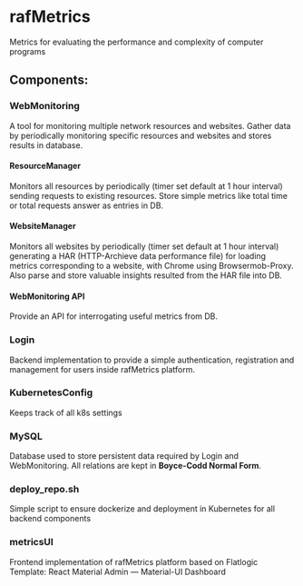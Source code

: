 # rafMetrics
Metrics for evaluating the performance and complexity of computer programs


## Components:
### WebMonitoring
A tool for monitoring multiple network resources and websites. 
Gather data by periodically monitoring specific resources and websites and stores results in database.

#### ResourceManager
Monitors all resources by periodically (timer set default at 1 hour interval) sending requests to existing resources.
Store simple metrics like total time or total requests answer as entries in DB. 

#### WebsiteManager
Monitors all websites by periodically (timer set default at 1 hour interval) generating a HAR (HTTP-Archieve data performance file) for loading metrics corresponding to a website, with Chrome using Browsermob-Proxy.
Also parse and store valuable insights resulted from the HAR file into DB.

#### WebMonitoring API
Provide an API for interrogating useful metrics from DB.

### Login
Backend implementation to provide a simple authentication, registration and management for users inside rafMetrics platform.

### KubernetesConfig
Keeps track of all k8s settings

### MySQL
Database used to store persistent data required by Login and WebMonitoring.
All relations are kept in **Boyce-Codd Normal Form**.

### deploy_repo.sh
Simple script to ensure dockerize and deployment in Kubernetes for all backend components

### metricsUI
Frontend implementation of rafMetrics platform based on Flatlogic Template: React Material Admin — Material-UI Dashboard
